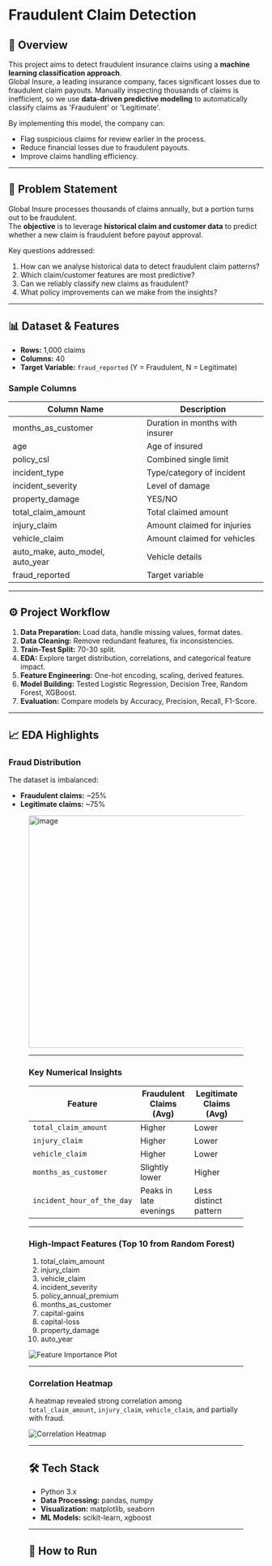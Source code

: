 # Fraudulent Claim Detection

## 📌 Overview
This project aims to detect fraudulent insurance claims using a **machine learning classification approach**.  
Global Insure, a leading insurance company, faces significant losses due to fraudulent claim payouts. Manually inspecting thousands of claims is inefficient, so we use **data-driven predictive modeling** to automatically classify claims as 'Fraudulent' or 'Legitimate'.  

By implementing this model, the company can:
- Flag suspicious claims for review earlier in the process.
- Reduce financial losses due to fraudulent payouts.
- Improve claims handling efficiency.

---

## 📝 Problem Statement
Global Insure processes thousands of claims annually, but a portion turns out to be fraudulent.  
The **objective** is to leverage **historical claim and customer data** to predict whether a new claim is fraudulent before payout approval.

Key questions addressed:
1. How can we analyse historical data to detect fraudulent claim patterns?
2. Which claim/customer features are most predictive?
3. Can we reliably classify new claims as fraudulent?
4. What policy improvements can we make from the insights?

---

## 📊 Dataset & Features
- **Rows:** 1,000 claims  
- **Columns:** 40  
- **Target Variable:** `fraud_reported` (Y = Fraudulent, N = Legitimate)

### Sample Columns
| Column Name | Description |
|-------------|-------------|
| months_as_customer | Duration in months with insurer |
| age | Age of insured |
| policy_csl | Combined single limit |
| incident_type | Type/category of incident |
| incident_severity | Level of damage |
| property_damage | YES/NO |
| total_claim_amount | Total claimed amount |
| injury_claim | Amount claimed for injuries |
| vehicle_claim | Amount claimed for vehicles |
| auto_make, auto_model, auto_year | Vehicle details |
| fraud_reported | Target variable |

---

## ⚙️ Project Workflow
1. **Data Preparation:** Load data, handle missing values, format dates.  
2. **Data Cleaning:** Remove redundant features, fix inconsistencies.  
3. **Train-Test Split:** 70-30 split.  
4. **EDA:** Explore target distribution, correlations, and categorical feature impact.  
5. **Feature Engineering:** One-hot encoding, scaling, derived features.  
6. **Model Building:** Tested Logistic Regression, Decision Tree, Random Forest, XGBoost.  
7. **Evaluation:** Compare models by Accuracy, Precision, Recall, F1-Score.

---

## 📈 EDA Highlights

### Fraud Distribution
The dataset is imbalanced:
- **Fraudulent claims:** ~25%
- **Legitimate claims:** ~75%

<Figure size 640x480 with 1 Axes><img width="581" height="458" alt="image" src="https://github.com/user-attachments/assets/d1b5320f-1871-4d81-85a7-b549b736939b" />


---

### Key Numerical Insights
| Feature                  | Fraudulent Claims (Avg) | Legitimate Claims (Avg) |
|--------------------------|------------------------|--------------------------|
| `total_claim_amount`     | Higher                 | Lower                    |
| `injury_claim`           | Higher                 | Lower                    |
| `vehicle_claim`          | Higher                 | Lower                    |
| `months_as_customer`     | Slightly lower         | Higher                   |
| `incident_hour_of_the_day`| Peaks in late evenings | Less distinct pattern    |

---

### High-Impact Features (Top 10 from Random Forest)
1. total_claim_amount
2. injury_claim
3. vehicle_claim
4. incident_severity
5. policy_annual_premium
6. months_as_customer
7. capital-gains
8. capital-loss
9. property_damage
10. auto_year

![Feature Importance Plot](images/feature_importance.png)

---

### Correlation Heatmap
A heatmap revealed strong correlation among `total_claim_amount`, `injury_claim`, `vehicle_claim`, and partially with fraud.

![Correlation Heatmap](images/correlation_heatmap.png)

---

## 🛠️ Tech Stack
- Python 3.x
- **Data Processing:** pandas, numpy  
- **Visualization:** matplotlib, seaborn  
- **ML Models:** scikit-learn, xgboost

---

## 🚀 How to Run
